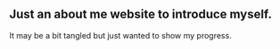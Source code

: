 ## Just an about me website to introduce myself. ##
It may be a bit tangled but just wanted to show my progress.
